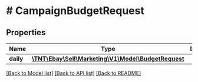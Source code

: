 # # CampaignBudgetRequest

## Properties

Name | Type | Description | Notes
------------ | ------------- | ------------- | -------------
**daily** | [**\TNT\Ebay\Sell\Marketing\V1\Model\BudgetRequest**](BudgetRequest.md) |  | [optional]

[[Back to Model list]](../../README.md#models) [[Back to API list]](../../README.md#endpoints) [[Back to README]](../../README.md)
